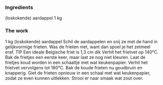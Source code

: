 ### Ingredients
(loskokende) aardappel 1 kg

### The work
1 kg (loskokende) aardappel
Schil de aardappelen en snij ze met de hand in gelijkvormige frieten. Was de frieten niet, want dan spoel je het zetmeel eraf.
TIP Een ideale Belgische friet is 1,3 cm dik
Verhit het frietvet op 140°C.
Bak de frietjes een eerste keer, maar laat ze nog niet kleuren.
Laat de frietjes koud worden in een schaaltje met wat keukenpapier.
Verhit het frietvet vervolgens tot 180°C.
Bak de koude frieten nu goudbruin en knapperig.
Giet de frieten opnieuw in een schaal met wat keukenpapier, zodat ze even kunnen uitlekken. Strooi er naar smaak wat zout over.
